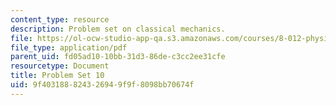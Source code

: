```yaml
---
content_type: resource
description: Problem set on classical mechanics.
file: https://ol-ocw-studio-app-qa.s3.amazonaws.com/courses/8-012-physics-i-classical-mechanics-fall-2008/9f403188824326949f9f8098bb70674f_ps10.pdf
file_type: application/pdf
parent_uid: fd05ad10-10bb-31d3-86de-c3cc2ee31cfe
resourcetype: Document
title: Problem Set 10
uid: 9f403188-8243-2694-9f9f-8098bb70674f
---
```

